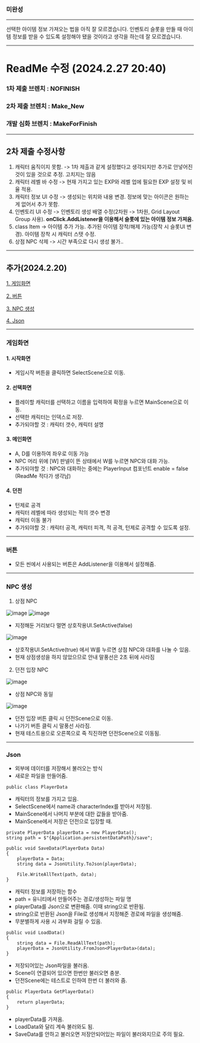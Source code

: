 ### 미완성
----
선택한 아이템 정보 가져오는 법을 아직 잘 모르겠습니다.
인벤토리 슬롯을 만들 때 아이템 정보를 받을 수 있도록 설정해야 됐을 것이라고 생각을 하는데 잘 모르겠습니다.

----

# ReadMe 수정 (2024.2.27 20:40)

### 1차 제출 브렌치 : NOFINISH

### 2차 제출 브렌치 : Make_New

### 개발 심화 브렌치 : MakeForFinish
----
## 2차 제출 수정사항

1. 캐릭터 움직이지 못함. -> 1차 제출과 같게 설정했다고 생각되지만 추가로 안넣어진 것이 있을 것으로 추정. 고치지는 않음
2. 캐릭터 레벨 바 수정 -> 현재 가지고 있는 EXP와 레벨 업에 필요한 EXP 설정 및 비율 적용.
3. 캐릭터 정보 UI 수정 -> 생성되는 위치와 내용 변경. 정보에 맞는 아이콘은 원하는게 없어서 추가 못함.
4. 인벤토리 UI 수정 -> 인벤토리 생성 배열 수정(2차원 -> 1차원, Grid Layout Group 사용). **onClick.AddListener을 이용해서 슬롯에 있는 아이템 정보 가져옴.**
5. class Item -> 아이템 추가 가능. 추가된 아이템 장착/해제 가능(장착 시 슬롯UI 변경). 아이템 장착 시 캐릭터 스탯 수정.
6. 상점 NPC 삭제 -> 시간 부족으로 다시 생성 불가..


----
## 추가(2024.2.20)

[1. 게임화면](#게임화면)

[2. 버튼](#버튼)

[3. NPC 생성](#NPC-생성)

[4. Json](#Json)


----

### 게임화면
#### 1. 시작화면
- 게임시작 버튼을 클릭하면 SelectScene으로 이동.

#### 2. 선택화면
- 플레이할 캐릭터를 선택하고 이름을 입력하여 확정을 누르면 MainScene으로 이동.
- 선택한 캐릭터는 인덱스로 저장.
- 추가되야할 것 : 캐릭터 갯수, 캐릭터 설명

#### 3. 메인화면
- A, D를 이용하여 좌우로 이동 가능
- NPC 머리 위에 [W] 판넬이 뜬 상태에서 W를 누르면 NPC와 대화 가능.
- 추가되야할 것 : NPC와 대화하는 중에는 PlayerInput 컴포넌트 enable = false (ReadMe 적다가 생각남)
#### 4. 던전
- 턴제로 공격
- 캐릭터 레벨에 따라 생성되는 적의 갯수 변경
- 캐릭터 이동 불가
- 추가되야할 것 : 캐릭터 공격, 캐릭터 피격, 적 공격, 턴제로 공격할 수 있도록 설정.

----

### 버튼

- 모든 씬에서 사용되는 버튼은 AddListener을 이용해서 설정해줌.

----

### NPC 생성

1. 상점 NPC

![image](https://github.com/jihye32/Dungoen_Solo/assets/154485025/7351453f-5009-45a6-acec-095898738eb2)
![image](https://github.com/jihye32/Dungoen_Solo/assets/154485025/2c5eef4d-908d-484c-aa8d-9d87a3269018)

- 지정해둔 거리보다 멀면 상호작용UI.SetActive(false)

![image](https://github.com/jihye32/Dungoen_Solo/assets/154485025/1a14bf36-15ad-469f-b49e-39d5482351a5)

- 상호작용UI.SetActive(true) 에서 W를 누르면 상점 NPC와 대화를 나눌 수 있음.
- 현재 상점생성을 하지 않았으므로 안내 말풍선은 2초 뒤에 사라짐

2. 던전 입장 NPC

![image](https://github.com/jihye32/Dungoen_Solo/assets/154485025/00f41db3-487f-4c9a-af6a-83329f432493)

- 상점 NPC와 동일

  
![image](https://github.com/jihye32/Dungoen_Solo/assets/154485025/1434acef-19dc-4b74-b4f7-868c5341e49d)

- 던전 입장 버튼 클릭 시 던전Scene으로 이동.
- 나가기 버튼 클릭 시 말풍선 사라짐.
- 현재 테스트용으로 오른쪽으로 죽 직진하면 던전Scene으로 이동됨.

----

### Json

- 외부에 데이터를 저장해서 불러오는 방식
- 새로운 파일을 만들어줌.

```
public class PlayerData
```
- 캐릭터의 정보를 가지고 있음.
- SelectScene에서 name과 characterIndex를 받아서 저장됨.
- MainScene에서 나머지 부분에 대한 값들을 받아줌.
- MainScene에서 저장은 던전으로 입장할 때.

```
private PlayerData playerData = new PlayerData();
string path = $"{Application.persistentDataPath}/save";

public void SaveData(PlayerData Data)
{
    playerData = Data;
    string data = JsonUtility.ToJson(playerData);

    File.WriteAllText(path, data);
}
```

- 캐릭터 정보를 저장하는 함수
- path = 유니티에서 만들어주는 경로/생성하는 파일 명
- playerData를 Json으로 변환해줌. 이때 string으로 반환됨.
- string으로 반환된 Json을 File로 생성해서 지정해준 경로에 파일을 생성해줌.
- 무분별하게 사용 시 과부화 걸릴 수 있음.

```
public void LoadData()
{
    string data = File.ReadAllText(path);
    playerData = JsonUtility.FromJson<PlayerData>(data);
}
```

- 저장되어있는 Json파일을 불러옴.
- Scene이 연결되어 있으면 한번만 불러오면 충분.
- 던전Scene에는 테스트로 인하여 한번 더 불러와 줌.

```
public PlayerData GetPlayerData()
{
    return playerData;
}
```
- playerData를 가져옴.
- LoadData와 달리 계속 불러와도 됨.
- SaveData를 안하고 불러오면 저장안되어있는 파일이 불러와지므로 주의 필요.
  














